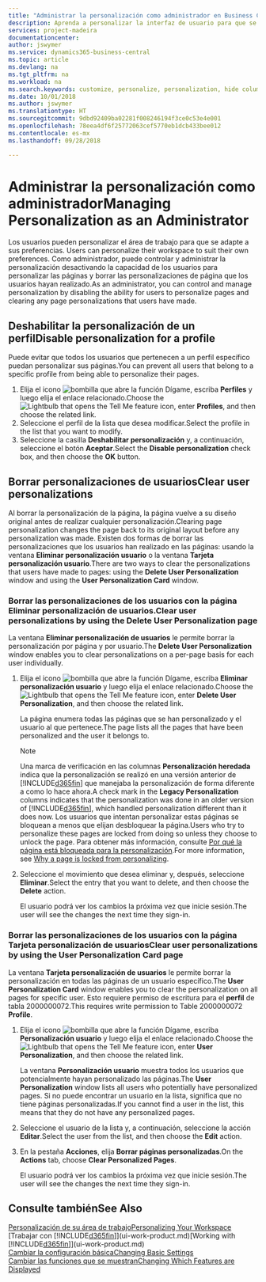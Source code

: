 ```yaml
---
title: "Administrar la personalización como administrador en Business Central | Documentos de Microsoft"
description: Aprenda a personalizar la interfaz de usuario para que se adapte a su forma de trabajar.
services: project-madeira
documentationcenter: 
author: jswymer
ms.service: dynamics365-business-central
ms.topic: article
ms.devlang: na
ms.tgt_pltfrm: na
ms.workload: na
ms.search.keywords: customize, personalize, personalization, hide columns, remove fields, move fields
ms.date: 10/01/2018
ms.author: jswymer
ms.translationtype: HT
ms.sourcegitcommit: 9dbd92409ba02281f008246194f3ce0c53e4e001
ms.openlocfilehash: 78eea4df6f25772063cef5770eb1dcb433bee012
ms.contentlocale: es-mx
ms.lasthandoff: 09/28/2018

---
```

# <a name="managing-personalization-as-an-administrator"></a><span data-ttu-id="34995-103">Administrar la personalización como administrador</span><span class="sxs-lookup"><span data-stu-id="34995-103">Managing Personalization as an Administrator</span></span>
<span data-ttu-id="34995-104"><!--NAV in the Web client--> Los usuarios pueden personalizar el área de trabajo para que se adapte a sus preferencias.</span><span class="sxs-lookup"><span data-stu-id="34995-104"><!--NAV in the Web client--> Users can personalize their workspace to suit their own preferences.</span></span> <span data-ttu-id="34995-105">Como administrador, puede controlar y administrar la personalización desactivando la capacidad de los usuarios para personalizar las páginas y borrar las personalizaciones de página que los usuarios hayan realizado.</span><span class="sxs-lookup"><span data-stu-id="34995-105">As an administrator, you can control and manage personalization by disabling the ability for users to personalize pages and clearing any page personalizations that users have made.</span></span>

## <a name="disable-personalization-for-a-profile"></a><span data-ttu-id="34995-106">Deshabilitar la personalización de un perfil</span><span class="sxs-lookup"><span data-stu-id="34995-106">Disable personalization for a profile</span></span>
<span data-ttu-id="34995-107">Puede evitar que todos los usuarios que pertenecen a un perfil específico puedan personalizar sus páginas.</span><span class="sxs-lookup"><span data-stu-id="34995-107">You can prevent all users that belong to a specific profile from being able to personalize their pages.</span></span>
1.  <span data-ttu-id="34995-108">Elija el icono ![bombilla que abre la función Dígame](media/ui-search/search_small.png "Dígame que desea hacer"), escriba **Perfiles** y luego elija el enlace relacionado.</span><span class="sxs-lookup"><span data-stu-id="34995-108">Choose the ![Lightbulb that opens the Tell Me feature](media/ui-search/search_small.png "Tell me what you want to do") icon, enter **Profiles**, and then choose the related link.</span></span>
2.  <span data-ttu-id="34995-109">Seleccione el perfil de la lista que desea modificar.</span><span class="sxs-lookup"><span data-stu-id="34995-109">Select the profile in the list that you want to modify.</span></span>
3. <span data-ttu-id="34995-110">Seleccione la casilla **Deshabilitar personalización** y, a continuación, seleccione el botón **Aceptar**.</span><span class="sxs-lookup"><span data-stu-id="34995-110">Select the **Disable personalization** check box, and then choose the **OK** button.</span></span>

## <a name="clear-user-personalizations"></a><span data-ttu-id="34995-111">Borrar personalizaciones de usuarios</span><span class="sxs-lookup"><span data-stu-id="34995-111">Clear user personalizations</span></span>

<span data-ttu-id="34995-112">Al borrar la personalización de la página, la página vuelve a su diseño original antes de realizar cualquier personalización.</span><span class="sxs-lookup"><span data-stu-id="34995-112">Clearing page personalization changes the page back to its original layout before any personalization was made.</span></span> <span data-ttu-id="34995-113">Existen dos formas de borrar las personalizaciones que los usuarios han realizado en las páginas: usando la ventana **Eliminar personalización usuario** o la ventana **Tarjeta personalización usuario**.</span><span class="sxs-lookup"><span data-stu-id="34995-113">There are two ways to clear the personalizations that users have made to pages: using the **Delete User Personalization** window and using the **User Personalization Card** window.</span></span>

### <a name="clear-user-personalizations-by-using-the-delete-user-personalization-page"></a><span data-ttu-id="34995-114">Borrar las personalizaciones de los usuarios con la página Eliminar personalización de usuarios.</span><span class="sxs-lookup"><span data-stu-id="34995-114">Clear user personalizations by using the Delete User Personalization page</span></span>

<span data-ttu-id="34995-115">La ventana **Eliminar personalización de usuarios** le permite borrar la personalización por página y por usuario.</span><span class="sxs-lookup"><span data-stu-id="34995-115">The **Delete User Personalization** window enables you to clear personalizations on a per-page basis for each user individually.</span></span>

1.  <span data-ttu-id="34995-116">Elija el icono ![bombilla que abre la función Dígame](media/ui-search/search_small.png "Dígame que desea hacer"), escriba **Eliminar personalización usuario** y luego elija el enlace relacionado.</span><span class="sxs-lookup"><span data-stu-id="34995-116">Choose the ![Lightbulb that opens the Tell Me feature](media/ui-search/search_small.png "Tell me what you want to do") icon, enter **Delete User Personalization**, and then choose the related link.</span></span>

    <span data-ttu-id="34995-117">La página enumera todas las páginas que se han personalizado y el usuario al que pertenece.</span><span class="sxs-lookup"><span data-stu-id="34995-117">The page lists all the pages that have been personalized and the user it belongs to.</span></span>

    >[!NOTE]
    > <span data-ttu-id="34995-118">Una marca de verificación en las columnas **Personalización heredada** indica que la personalización se realizó en una versión anterior de [!INCLUDE[d365fin](includes/d365fin_md.md)] que manejaba la personalización de forma diferente a como lo hace ahora.</span><span class="sxs-lookup"><span data-stu-id="34995-118">A check mark in the **Legacy Personalization** columns indicates that the personalization was done in an older version of [!INCLUDE[d365fin](includes/d365fin_md.md)], which handled personalization different than it does now.</span></span> <span data-ttu-id="34995-119">Los usuarios que intentan personalizar estas páginas se bloquean a menos que elijan desbloquear la página.</span><span class="sxs-lookup"><span data-stu-id="34995-119">Users who try to personalize these pages are locked from doing so unless they choose to unlock the page.</span></span> <span data-ttu-id="34995-120">Para obtener más información, consulte [Por qué la página está bloqueada para la personalización](ui-personalization-locked.md).</span><span class="sxs-lookup"><span data-stu-id="34995-120">For more information, see [Why a page is locked from personalizing](ui-personalization-locked.md).</span></span>

2. <span data-ttu-id="34995-121">Seleccione el movimiento que desea eliminar y, después, seleccione **Eliminar**.</span><span class="sxs-lookup"><span data-stu-id="34995-121">Select the entry that you want to delete, and then choose the **Delete** action.</span></span>

    <span data-ttu-id="34995-122">El usuario podrá ver los cambios la próxima vez que inicie sesión.</span><span class="sxs-lookup"><span data-stu-id="34995-122">The user will see the changes the next time they sign-in.</span></span>

### <a name="clear-user-personalizations-by-using-the-user-personalization-card-page"></a><span data-ttu-id="34995-123">Borrar las personalizaciones de los usuarios con la página Tarjeta personalización de usuarios</span><span class="sxs-lookup"><span data-stu-id="34995-123">Clear user personalizations by using the User Personalization Card page</span></span>

<span data-ttu-id="34995-124">La ventana **Tarjeta personalización de usuarios** le permite borrar la personalización en todas las páginas de un usuario específico.</span><span class="sxs-lookup"><span data-stu-id="34995-124">The **User Personalization Card** window enables you to clear the personalization on all pages for specific user.</span></span> <span data-ttu-id="34995-125">Esto requiere permiso de escritura para el **perfil** de tabla 2000000072.</span><span class="sxs-lookup"><span data-stu-id="34995-125">This requires write permission to Table 2000000072 **Profile**.</span></span>

1.  <span data-ttu-id="34995-126">Elija el icono ![bombilla que abre la función Dígame](media/ui-search/search_small.png "Dígame que desea hacer"), escriba **Personalización usuario** y luego elija el enlace relacionado.</span><span class="sxs-lookup"><span data-stu-id="34995-126">Choose the ![Lightbulb that opens the Tell Me feature](media/ui-search/search_small.png "Tell me what you want to do") icon, enter **User Personalization**, and then choose the related link.</span></span>

    <span data-ttu-id="34995-127">La ventana **Personalización usuario** muestra todos los usuarios que potencialmente hayan personalizado las páginas.</span><span class="sxs-lookup"><span data-stu-id="34995-127">The **User Personalization** window lists all users who potentially have personalized pages.</span></span> <span data-ttu-id="34995-128">Si no puede encontrar un usuario en la lista, significa que no tiene páginas personalizadas.</span><span class="sxs-lookup"><span data-stu-id="34995-128">If you cannot find a user in the list, this means that they do not have any personalized pages.</span></span>

2. <span data-ttu-id="34995-129">Seleccione el usuario de la lista y, a continuación, seleccione la acción **Editar**.</span><span class="sxs-lookup"><span data-stu-id="34995-129">Select the user from the list, and then choose the **Edit** action.</span></span>

3.  <span data-ttu-id="34995-130">En la pestaña **Acciones**, elija **Borrar páginas personalizadas**.</span><span class="sxs-lookup"><span data-stu-id="34995-130">On the **Actions** tab, choose **Clear Personalized Pages**.</span></span>

    <span data-ttu-id="34995-131">El usuario podrá ver los cambios la próxima vez que inicie sesión.</span><span class="sxs-lookup"><span data-stu-id="34995-131">The user will see the changes the next time they sign-in.</span></span>

## <a name="see-also"></a><span data-ttu-id="34995-132">Consulte también</span><span class="sxs-lookup"><span data-stu-id="34995-132">See Also</span></span>
[<span data-ttu-id="34995-133">Personalización de su área de trabajo</span><span class="sxs-lookup"><span data-stu-id="34995-133">Personalizing Your Workspace</span></span>](ui-personalization-user.md)  
<span data-ttu-id="34995-134">[Trabajar con [!INCLUDE[d365fin](includes/d365fin_md.md)]](ui-work-product.md)</span><span class="sxs-lookup"><span data-stu-id="34995-134">[Working with [!INCLUDE[d365fin](includes/d365fin_md.md)]](ui-work-product.md)</span></span>  
[<span data-ttu-id="34995-135">Cambiar la configuración básica</span><span class="sxs-lookup"><span data-stu-id="34995-135">Changing Basic Settings</span></span>](ui-change-basic-settings.md)  
[<span data-ttu-id="34995-136">Cambiar las funciones que se muestran</span><span class="sxs-lookup"><span data-stu-id="34995-136">Changing Which Features are Displayed</span></span>](ui-experiences.md)  

